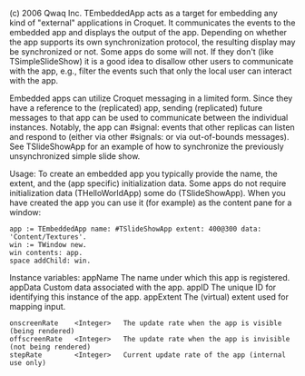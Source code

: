 (c) 2006 Qwaq Inc. TEmbeddedApp acts as a target for embedding any kind of "external" applications in Croquet. It communicates the events to the embedded app and displays the output of the app. Depending on whether the app supports its own synchronization protocol, the resulting display may be synchronized or not. Some apps do some will not. If they don't (like TSimpleSlideShow) it is a good idea to disallow other users to communicate with the app, e.g., filter the events such that only the local user can interact with the app. 

Embedded apps can utilize Croquet messaging in a limited form. Since they have a reference to the (replicated) app, sending (replicated) future messages to that app can be used to communicate between the individual instances. Notably, the app can #signal: events that other replicas can listen and respond to (either via other #signals: or via out-of-bounds messages). See TSlideShowApp for an example of how to synchronize the previously unsynchronized simple slide show.

Usage: To create an embedded app you typically provide the name, the extent, and the (app specific) initialization data. Some apps do not require initialization data (THelloWorldApp) some do (TSlideShowApp). When you have created the app you can use it (for example) as the content pane for a window:

	app := TEmbeddedApp name: #TSlideShowApp extent: 400@300 data: 'Content/Textures'.
	win := TWindow new.
	win contents: app.
	space addChild: win.

Instance variables:
	appName	<Symbol>	The name under which this app is registered.
	appData		<Object>		Custom data associated with the app.
	appID 		<TObjectID>	The unique ID for identifying this instance of the app.
	appExtent 	<Point>		The (virtual) extent used for mapping input.

	onscreenRate 	<Integer>	The update rate when the app is visible (being rendered)
	offscreenRate	<Integer>	The update rate when the app is invisible (not being rendered)
	stepRate		<Integer>	Current update rate of the app (internal use only)
